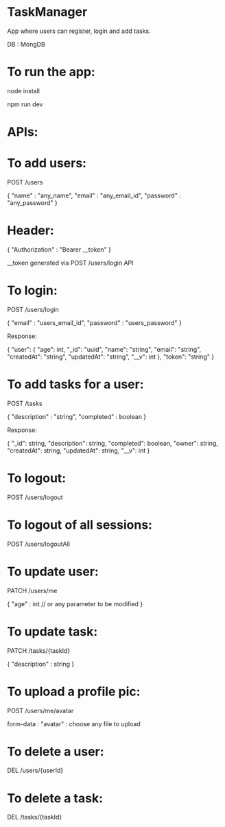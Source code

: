 # TaskManager

App where users can register, login and add tasks. 

DB : MongDB

# To run the app:

node install

npm run dev

# APIs:

# To add users:

POST /users

{
	"name" : "any_name",
	"email" : "any_email_id",
	"password" : "any_password"
}

# Header:

{
  "Authorization" : "Bearer __token"
}

__token generated via POST /users/login API

# To login:

POST /users/login

{
  "email" : "users_email_id",
  "password" : "users_password"
}

Response:

{
    "user": {
        "age": int,
        "_id": "uuid",
        "name": "string",
        "email": "string",
        "createdAt": "string",
        "updatedAt": "string",
        "__v": int
    },
    "token": "string"
}

# To add tasks for a user:

POST /tasks

{
	"description" : "string",
	"completed" : boolean
}

Response:

{
    "_id": string,
    "description": string,
    "completed": boolean,
    "owner": string,
    "createdAt": string,
    "updatedAt": string,
    "__v": int
}

# To logout:

POST /users/logout

# To logout of all sessions:

POST /users/logoutAll

# To update user:

PATCH /users/me

{
	"age" : int  // or any parameter to be modified
}

# To update task:

PATCH /tasks/{taskId}

{
	"description" : string
}

# To upload a profile pic:

POST /users/me/avatar

form-data : "avatar" : choose any file to upload

# To delete a user:

DEL /users/{userId}

# To delete a task:

DEL /tasks/{taskId}
